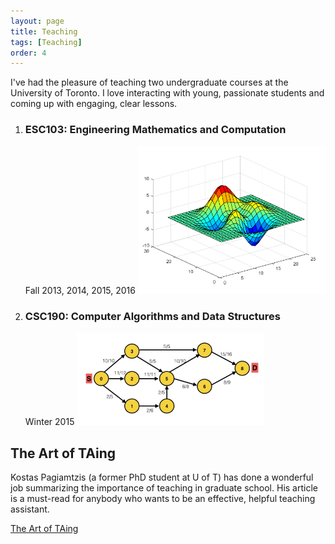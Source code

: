 ```yaml
---
layout: page
title: Teaching
tags: [Teaching]
order: 4
---
```

I've had the pleasure of teaching two undergraduate courses at the University of Toronto. I love interacting with young, passionate students and coming up with engaging, clear lessons.
<ol>
<li>
<h3>ESC103: Engineering Mathematics and Computation</h3>
Fall 2013, 2014, 2015, 2016
<img src='/assets/esc103.png' width='300px'/>
</li>

<li><h3>CSC190: Computer Algorithms and Data Structures</h3>
		Winter 2015
<img src='/assets/csc190.png' width='300px'/>
</li>
</ol>


<h2>The Art of TAing</h2>

Kostas Pagiamtzis (a former PhD student at U of T) has done a wonderful job summarizing the importance of teaching in graduate school. His article is a must-read for anybody who wants to be an effective, helpful teaching assistant.

<a href="https://www.pagiamtzis.com/articles/art-of-TAing/"> The Art of TAing</a>
